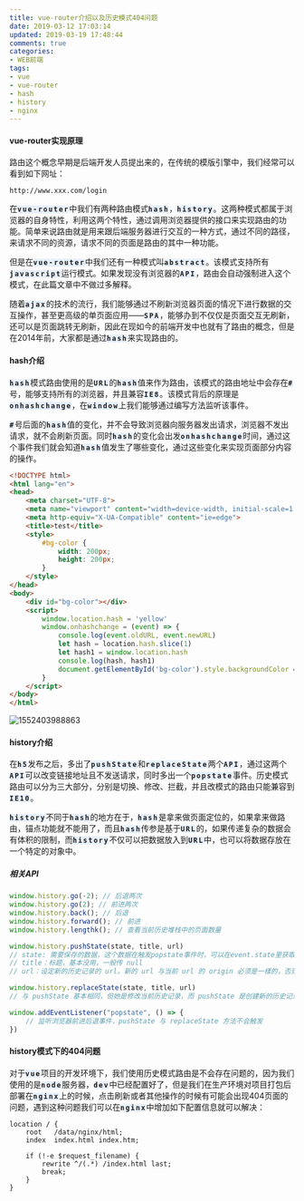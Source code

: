 ```yaml
---
title: vue-router介绍以及历史模式404问题
date: 2019-03-12 17:03:14
updated: 2019-03-19 17:48:44
comments: true
categories:
- WEB前端
tags:
- vue
- vue-router
- hash
- history
- nginx
---
```


#### vue-router实现原理

​	路由这个概念早期是后端开发人员提出来的，在传统的模版引擎中，我们经常可以看到如下网址：

```
http://www.xxx.com/login
```

​	在<code style="letter-spacing: 2px;font-weight:700;background-color:#e6effb;border-radius:3px;">vue-router</code>中我们有两种路由模式<code style="letter-spacing: 2px;font-weight:700;background-color:#e6effb;border-radius:3px;">hash</code>，<code style="letter-spacing: 2px;font-weight:700;background-color:#e6effb;border-radius:3px;">history</code>。这两种模式都属于浏览器的自身特性，利用这两个特性，通过调用浏览器提供的接口来实现路由的功能。简单来说路由就是用来跟后端服务器进行交互的一种方式，通过不同的路径，来请求不同的资源，请求不同的页面是路由的其中一种功能。

​	但是在<code style="letter-spacing: 2px;font-weight:700;background-color:#e6effb;border-radius:3px;">vue-router</code>中我们还有一种模式叫<code style="letter-spacing: 2px;font-weight:700;background-color:#e6effb;border-radius:3px;">abstract</code>。该模式支持所有<code style="letter-spacing: 2px;font-weight:700;background-color:#e6effb;border-radius:3px;">javascript</code>运行模式。如果发现没有浏览器的<code style="letter-spacing: 2px;font-weight:700;background-color:#e6effb;border-radius:3px;">API</code>，路由会自动强制进入这个模式，在此篇文章中不做过多解释。

​	随着<code style="letter-spacing: 2px;font-weight:700;background-color:#e6effb;border-radius:3px;">ajax</code>的技术的流行，我们能够通过不刷新浏览器页面的情况下进行数据的交互操作，甚至更高级的单页面应用——<code style="letter-spacing: 2px;font-weight:700;background-color:#e6effb;border-radius:3px;">SPA</code>，能够办到不仅仅是页面交互无刷新，还可以是页面跳转无刷新，因此在现如今的前端开发中也就有了路由的概念，但是在2014年前，大家都是通过<code style="letter-spacing: 2px;font-weight:700;background-color:#e6effb;border-radius:3px;">hash</code>来实现路由的。



#### hash介绍

​	<code style="letter-spacing: 2px;font-weight:700;background-color:#e6effb;border-radius:3px;">hash</code>模式路由使用的是<code style="letter-spacing: 2px;font-weight:700;background-color:#e6effb;border-radius:3px;">URL</code>的<code style="letter-spacing: 2px;font-weight:700;background-color:#e6effb;border-radius:3px;">hash</code>值来作为路由，该模式的路由地址中会存在<code style="letter-spacing: 2px;font-weight:700;background-color:#e6effb;border-radius:3px;">#</code>号，能够支持所有的浏览器，并且兼容<code style="letter-spacing: 2px;font-weight:700;background-color:#e6effb;border-radius:3px;">IE8</code>。该模式背后的原理是<code style="letter-spacing: 2px;font-weight:700;background-color:#e6effb;border-radius:3px;">onhashchange</code>，在<code style="letter-spacing: 2px;font-weight:700;background-color:#e6effb;border-radius:3px;">window</code>上我们能够通过编写方法监听该事件。

​	<code style="letter-spacing: 2px;font-weight:700;background-color:#e6effb;border-radius:3px;">#</code>号后面的<code style="letter-spacing: 2px;font-weight:700;background-color:#e6effb;border-radius:3px;">hash</code>值的变化，并不会导致浏览器向服务器发出请求，浏览器不发出请求，就不会刷新页面。同时<code style="letter-spacing: 2px;font-weight:700;background-color:#e6effb;border-radius:3px;">hash</code>的变化会出发<code style="letter-spacing: 2px;font-weight:700;background-color:#e6effb;border-radius:3px;">onhashchange</code>时间，通过这个事件我们就会知道<code style="letter-spacing: 2px;font-weight:700;background-color:#e6effb;border-radius:3px;">hash</code>值发生了哪些变化，通过这些变化来实现页面部分内容的操作。

```html
<!DOCTYPE html>
<html lang="en">
<head>
    <meta charset="UTF-8">
    <meta name="viewport" content="width=device-width, initial-scale=1.0">
    <meta http-equiv="X-UA-Compatible" content="ie=edge">
    <title>test</title>
    <style>
        #bg-color {
            width: 200px;
            height: 200px;
        }
    </style>
</head>
<body>
    <div id="bg-color"></div>
    <script>
        window.location.hash = 'yellow'
        window.onhashchange = (event) => {
            console.log(event.oldURL, event.newURL)
            let hash = location.hash.slice(1)
            let hash1 = window.location.hash
            console.log(hash, hash1)
            document.getElementById('bg-color').style.backgroundColor = hash
        }
    </script>
</body>
</html>
```

![1552403988863](/blog/images/vue-router介绍以及历史模式404问题/1552403988863.jpg)



#### history介绍

​	在<code style="letter-spacing: 2px;font-weight:700;background-color:#e6effb;border-radius:3px;">h5</code>发布之后，多出了<code style="letter-spacing: 2px;font-weight:700;background-color:#e6effb;border-radius:3px;">pushState</code>和<code style="letter-spacing: 2px;font-weight:700;background-color:#e6effb;border-radius:3px;">replaceState</code>两个<code style="letter-spacing: 2px;font-weight:700;background-color:#e6effb;border-radius:3px;">API</code>，通过这两个<code style="letter-spacing: 2px;font-weight:700;background-color:#e6effb;border-radius:3px;">API</code>可以改变链接地址且不发送请求，同时多出一个<code style="letter-spacing: 2px;font-weight:700;background-color:#e6effb;border-radius:3px;">popstate</code>事件。历史模式路由可以分为三大部分，分别是切换、修改、拦截，并且改模式的路由只能兼容到<code style="letter-spacing: 2px;font-weight:700;background-color:#e6effb;border-radius:3px;">IE10</code>。

​	<code style="letter-spacing: 2px;font-weight:700;background-color:#e6effb;border-radius:3px;">history</code>不同于<code style="letter-spacing: 2px;font-weight:700;background-color:#e6effb;border-radius:3px;">hash</code>的地方在于，<code style="letter-spacing: 2px;font-weight:700;background-color:#e6effb;border-radius:3px;">hash</code>是拿来做页面定位的，如果拿来做路由，锚点功能就不能用了，而且<code style="letter-spacing: 2px;font-weight:700;background-color:#e6effb;border-radius:3px;">hash</code>传参是基于<code style="letter-spacing: 2px;font-weight:700;background-color:#e6effb;border-radius:3px;">URL</code>的，如果传递复杂的数据会有体积的限制，而<code style="letter-spacing: 2px;font-weight:700;background-color:#e6effb;border-radius:3px;">history</code>不仅可以把数据放入到<code style="letter-spacing: 2px;font-weight:700;background-color:#e6effb;border-radius:3px;">URL</code>中，也可以将数据存放在一个特定的对象中。

##### 相关API

```javascript
window.history.go(-2); // 后退两次
window.history.go(2); // 前进两次
window.history.back(); // 后退
window.history.forward(); // 前进
window.history.lengthk(); // 查看当前历史堆栈中的页面数量

window.history.pushState(state, title, url)
// state: 需要保存的数据，这个数据在触发popstate事件时，可以在event.state里获取
// title：标题，基本没用，一般传 null
// url：设定新的历史记录的 url。新的 url 与当前 url 的 origin 必须是一樣的，否则会抛出错误。url可以是绝对路径，也可以是相对路径

window.history.replaceState(state, title, url)
// 与 pushState 基本相同，但她是修改当前历史记录，而 pushState 是创建新的历史记录

window.addEventListener("popstate", () => {
    // 监听浏览器前进后退事件，pushState 与 replaceState 方法不会触发              
})
```



#### history模式下的404问题

​	对于<code style="letter-spacing: 2px;font-weight:700;background-color:#e6effb;border-radius:3px;">vue</code>项目的开发环境下，我们使用历史模式路由是不会存在问题的，因为我们使用的是<code style="letter-spacing: 2px;font-weight:700;background-color:#e6effb;border-radius:3px;">node</code>服务器，<code style="letter-spacing: 2px;font-weight:700;background-color:#e6effb;border-radius:3px;">dev</code>中已经配置好了，但是我们在生产环境对项目打包后部署在<code style="letter-spacing: 2px;font-weight:700;background-color:#e6effb;border-radius:3px;">nginx</code>上的时候，点击刷新或者其他操作的时候有可能会出现404页面的问题，遇到这种问题我们可以在<code style="letter-spacing: 2px;font-weight:700;background-color:#e6effb;border-radius:3px;">nginx</code>中增加如下配置信息就可以解决：

```nginx
location / {
    root   /data/nginx/html;
    index  index.html index.htm;

    if (!-e $request_filename) {
        rewrite ^/(.*) /index.html last;
        break;
    }
}
```

